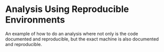 # Analysis Using Reproducible Environments
An example of how to do an analysis where not only is the code documented and reproducible, but the exact machine is also documented and reproducible.
